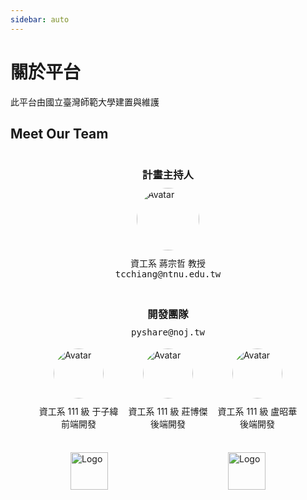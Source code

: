 ```yaml
---
sidebar: auto
---
```


# 關於平台

此平台由國立臺灣師範大學建置與維護

## Meet Our Team

<div style="display: flex; flex-direction: column; align-items: center">
  <h3 style="margin-bottom: 10px">計畫主持人</h3>
  <img
    :src="$withBase('/chair.jpg')"
    alt="Avatar"
    class="no-border"
    style="width: 100px; height: 100px; border-radius: 100%; margin-bottom: 10px"
  >
  <span>資工系 蔣宗哲 教授</span>
  <span style="font-family: monospace">tcchiang@ntnu.edu.tw</span>
</div>

<div style="display: flex; flex-direction: column; align-items: center; margin-top: 20px">
  <h3 style="margin-bottom: 10px">開發團隊</h3>
  <span style="margin-bottom: 10px; font-family: monospace">pyshare@noj.tw</span>
  <div style="display: flex; justify-content: center">
    <div style="display: flex; flex-direction: column; align-items: center; margin: 8px">
      <img
        :src="$withBase('/uier.png')"
        alt="Avatar"
        class="no-border"
        style="width: 80px; height: 80px; border-radius: 100%; margin-bottom: 10px"
      >
      <span>資工系 111 級 于子緯</span>
      <span style="font-size: 14px">前端開發</span>
    </div>
    <div style="display: flex; flex-direction: column; align-items: center; margin: 8px">
      <img
        :src="$withBase('/bogay.png')"
        alt="Avatar"
        class="no-border"
        style="width: 80px; height: 80px; border-radius: 100%; margin-bottom: 10px"
      >
      <span>資工系 111 級 莊博傑</span>
      <span style="font-size: 14px">後端開發</span>
    </div>
    <div style="display: flex; flex-direction: column; align-items: center; margin: 8px">
      <img
        :src="$withBase('/skps2010.png')"
        alt="Avatar"
        class="no-border"
        style="width: 80px; height: 80px; border-radius: 100%; margin-bottom: 10px"
      >
      <span>資工系 111 級 盧昭華</span>
      <span style="font-size: 14px">後端開發</span>
    </div>
  </div>
</div>

<div style="display: flex; justify-content: space-around; margin-top: 28px">
  <img
    :src="$withBase('/pyshare.png')"
    alt="Logo"
    class="no-border"
    style="height: 60px"
  >
  <img
    :src="$withBase('/ntnu.png')"
    alt="Logo"
    class="no-border"
    style="height: 60px"
  >
</div>